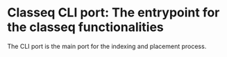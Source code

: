 # Classeq CLI port: The entrypoint for the classeq functionalities

The CLI port is the main port for the indexing and placement process.
